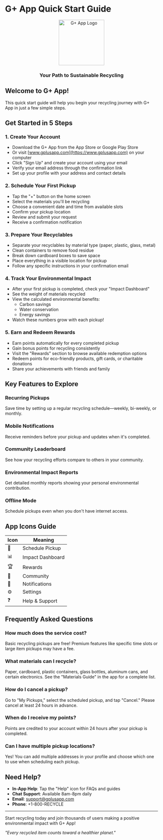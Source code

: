 # G+ App Quick Start Guide

<div align="center">
  <img src="src/assets/logo.png" alt="G+ App Logo" width="150" />
  <h3>Your Path to Sustainable Recycling</h3>
</div>

## Welcome to G+ App!

This quick start guide will help you begin your recycling journey with G+ App in just a few simple steps.

## Get Started in 5 Steps

### 1. Create Your Account

- Download the G+ App from the App Store or Google Play Store
- Or visit [www.gplusapp.com](https://www.gplusapp.com) on your computer
- Click "Sign Up" and create your account using your email
- Verify your email address through the confirmation link
- Set up your profile with your address and contact details

### 2. Schedule Your First Pickup

- Tap the "+" button on the home screen
- Select the materials you'll be recycling
- Choose a convenient date and time from available slots
- Confirm your pickup location
- Review and submit your request
- Receive a confirmation notification

### 3. Prepare Your Recyclables

- Separate your recyclables by material type (paper, plastic, glass, metal)
- Clean containers to remove food residue
- Break down cardboard boxes to save space
- Place everything in a visible location for pickup
- Follow any specific instructions in your confirmation email

### 4. Track Your Environmental Impact

- After your first pickup is completed, check your "Impact Dashboard"
- See the weight of materials recycled
- View the calculated environmental benefits:
  - Carbon savings
  - Water conservation
  - Energy savings
- Watch these numbers grow with each pickup!

### 5. Earn and Redeem Rewards

- Earn points automatically for every completed pickup
- Gain bonus points for recycling consistently
- Visit the "Rewards" section to browse available redemption options
- Redeem points for eco-friendly products, gift cards, or charitable donations
- Share your achievements with friends and family

## Key Features to Explore

### Recurring Pickups
Save time by setting up a regular recycling schedule—weekly, bi-weekly, or monthly.

### Mobile Notifications
Receive reminders before your pickup and updates when it's completed.

### Community Leaderboard
See how your recycling efforts compare to others in your community.

### Environmental Impact Reports
Get detailed monthly reports showing your personal environmental contribution.

### Offline Mode
Schedule pickups even when you don't have internet access.

## App Icons Guide

| Icon | Meaning |
|------|---------|
| 📅 | Schedule Pickup |
| 📊 | Impact Dashboard |
| 🏆 | Rewards |
| 👥 | Community |
| 🔔 | Notifications |
| ⚙️ | Settings |
| ❓ | Help & Support |

## Frequently Asked Questions

### How much does the service cost?
Basic recycling pickups are free! Premium features like specific time slots or large item pickups may have a fee.

### What materials can I recycle?
Paper, cardboard, plastic containers, glass bottles, aluminum cans, and certain electronics. See the "Materials Guide" in the app for a complete list.

### How do I cancel a pickup?
Go to "My Pickups," select the scheduled pickup, and tap "Cancel." Please cancel at least 24 hours in advance.

### When do I receive my points?
Points are credited to your account within 24 hours after your pickup is completed.

### Can I have multiple pickup locations?
Yes! You can add multiple addresses in your profile and choose which one to use when scheduling each pickup.

## Need Help?

- **In-App Help**: Tap the "Help" icon for FAQs and guides
- **Chat Support**: Available 8am-8pm daily
- **Email**: support@gplusapp.com
- **Phone**: +1-800-RECYCLE

---

Start recycling today and join thousands of users making a positive environmental impact with G+ App!

*"Every recycled item counts toward a healthier planet."*